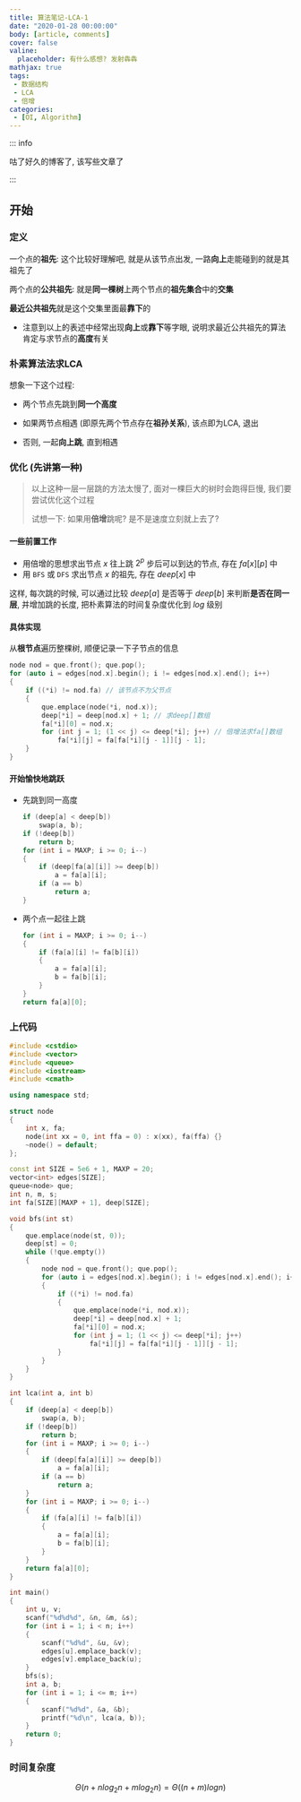 ```yaml
---
title: 算法笔记-LCA-1
date: "2020-01-28 00:00:00"
body: [article, comments]
cover: false
valine:
  placeholder: 有什么感想? 发射犇犇
mathjax: true
tags:
 - 数据结构
 - LCA
 - 倍增
categories:
 - [OI, Algorithm]
---
```


::: info

咕了好久的博客了, 该写些文章了

:::

<!--more-->

## 开始

### 定义

一个点的**祖先**: 这个比较好理解吧, 就是从该节点出发, 一路**向上**走能碰到的就是其祖先了

两个点的**公共祖先**: 就是**同一棵树**上两个节点的**祖先集合**中的**交集**

**最近公共祖先**就是这个交集里面最**靠下**的

* 注意到以上的表述中经常出现**向上**或**靠下**等字眼, 说明求最近公共祖先的算法肯定与求节点的**高度**有关

### 朴素算法法求LCA

想象一下这个过程: 

* 两个节点先跳到**同一个高度**

* 如果两节点相遇 (即原先两个节点存在**祖孙关系**), 该点即为LCA, 退出

* 否则, 一起**向上跳**, 直到相遇

### 优化 (先讲第一种)

> 以上这种一层一层跳的方法太慢了, 面对一棵巨大的树时会跑得巨慢, 我们要尝试优化这个过程
>
> 试想一下: 如果用**倍增**跳呢? 是不是速度立刻就上去了?

#### 一些前置工作

* 用倍增的思想求出节点 $x$ 往上跳 $2^p$ 步后可以到达的节点, 存在 $fa[x][p]$ 中
* 用 $\texttt{BFS}$ 或 $\texttt{DFS}$ 求出节点 $x$ 的祖先, 存在 $deep[x]$ 中

这样, 每次跳的时候, 可以通过比较 $deep[a]$ 是否等于 $deep[b]$ 来判断**是否在同一层**, 并增加跳的长度, 把朴素算法的时间复杂度优化到 $log$ 级别

#### 具体实现

从**根节点**遍历整棵树, 顺便记录一下子节点的信息

```cpp
node nod = que.front(); que.pop();
for (auto i = edges[nod.x].begin(); i != edges[nod.x].end(); i++)
{
    if ((*i) != nod.fa) // 该节点不为父节点
    {
        que.emplace(node(*i, nod.x));
        deep[*i] = deep[nod.x] + 1; // 求deep[]数组
        fa[*i][0] = nod.x;
        for (int j = 1; (1 << j) <= deep[*i]; j++) // 倍增法求fa[]数组
            fa[*i][j] = fa[fa[*i][j - 1]][j - 1];
    }
}
```

#### 开始愉快地跳跃

* 先跳到同一高度

  ```cpp
  if (deep[a] < deep[b])
      swap(a, b);
  if (!deep[b])
      return b;
  for (int i = MAXP; i >= 0; i--)
  {
      if (deep[fa[a][i]] >= deep[b])
          a = fa[a][i];
      if (a == b)
          return a;
  }
  ```

* 两个点一起往上跳

  ```cpp
  for (int i = MAXP; i >= 0; i--)
  {
      if (fa[a][i] != fa[b][i])
      {
          a = fa[a][i];
          b = fa[b][i];
      }
  }
  return fa[a][0];
  ```

### 上代码

```cpp
#include <cstdio>
#include <vector>
#include <queue>
#include <iostream>
#include <cmath>

using namespace std;

struct node
{
    int x, fa;
    node(int xx = 0, int ffa = 0) : x(xx), fa(ffa) {}
    ~node() = default;
};

const int SIZE = 5e6 + 1, MAXP = 20;
vector<int> edges[SIZE];
queue<node> que;
int n, m, s;
int fa[SIZE][MAXP + 1], deep[SIZE];

void bfs(int st)
{
    que.emplace(node(st, 0));
    deep[st] = 0;
    while (!que.empty())
    {
        node nod = que.front(); que.pop();
        for (auto i = edges[nod.x].begin(); i != edges[nod.x].end(); i++)
        {
            if ((*i) != nod.fa)
            {
                que.emplace(node(*i, nod.x));
                deep[*i] = deep[nod.x] + 1;
                fa[*i][0] = nod.x;
                for (int j = 1; (1 << j) <= deep[*i]; j++)
                    fa[*i][j] = fa[fa[*i][j - 1]][j - 1];
            }
        }
    }
}

int lca(int a, int b)
{
    if (deep[a] < deep[b])
        swap(a, b);
    if (!deep[b])
        return b;
    for (int i = MAXP; i >= 0; i--)
    {
        if (deep[fa[a][i]] >= deep[b])
            a = fa[a][i];
        if (a == b)
            return a;
    }
    for (int i = MAXP; i >= 0; i--)
    {
        if (fa[a][i] != fa[b][i])
        {
            a = fa[a][i];
            b = fa[b][i];
        }
    }
    return fa[a][0];
}

int main()
{
    int u, v;
    scanf("%d%d%d", &n, &m, &s);
    for (int i = 1; i < n; i++)
    {
        scanf("%d%d", &u, &v);
        edges[u].emplace_back(v);
        edges[v].emplace_back(u);
    }
    bfs(s);
    int a, b;
    for (int i = 1; i <= m; i++)
    {
        scanf("%d%d", &a, &b);
        printf("%d\n", lca(a, b));
    }
    return 0;
}
```

### 时间复杂度

$$\Theta{(n + nlog_2n + mlog_2n)} = \Theta{((n + m)logn)}$$

